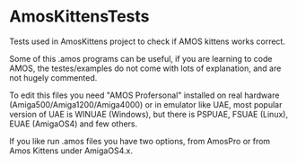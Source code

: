 # AmosKittensTests
Tests used in AmosKittens project to check if AMOS kittens works correct.

Some of this .amos programs can be useful, if you are learning to code AMOS,
the testes/examples do not come with lots of explanation, and are not hugely commented.

To edit this files you need "AMOS Profersonal" installed on real hardware (Amiga500/Amiga1200/Amiga4000) or in emulator like UAE, most popular version of UAE is WINUAE (Windows), but there is PSPUAE, FSUAE (Linux), EUAE (AmigaOS4) and few others.

If you like run .amos files you have two options, from AmosPro or from Amos Kittens under AmigaOS4.x.
